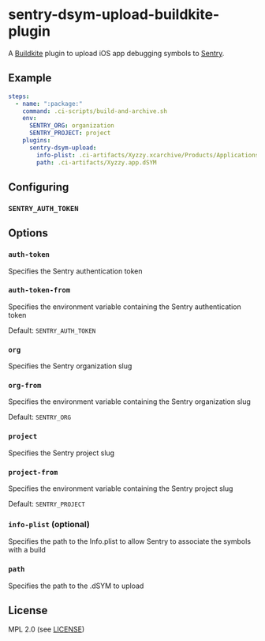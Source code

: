 # sentry-dsym-upload-buildkite-plugin

A [Buildkite](https://buildkite.com/) plugin to upload iOS app debugging symbols to [Sentry](https://sentry.io/).

## Example

```yml
steps:
  - name: ":package:"
    command: .ci-scripts/build-and-archive.sh
    env:
      SENTRY_ORG: organization
      SENTRY_PROJECT: project
    plugins:
      sentry-dsym-upload:
        info-plist: .ci-artifacts/Xyzzy.xcarchive/Products/Applications/Xyzzy.app/Info.plist
        path: .ci-artifacts/Xyzzy.app.dSYM
```

## Configuring

### `SENTRY_AUTH_TOKEN`

## Options

### `auth-token`

Specifies the Sentry authentication token

### `auth-token-from`

Specifies the environment variable containing the Sentry authentication token

Default: `SENTRY_AUTH_TOKEN`

### `org`

Specifies the Sentry organization slug

### `org-from`

Specifies the environment variable containing the Sentry organization slug

Default: `SENTRY_ORG`

### `project`

Specifies the Sentry project slug

### `project-from`

Specifies the environment variable containing the Sentry project slug

Default: `SENTRY_PROJECT`

### `info-plist` (optional)

Specifies the path to the Info.plist to allow Sentry to associate the symbols with a build

### `path`

Specifies the path to the .dSYM to upload

## License

MPL 2.0 (see [LICENSE](LICENSE))
